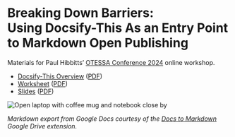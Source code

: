 <h1>Breaking Down Barriers:<br>Using Docsify-This As an Entry Point to Markdown Open Publishing</h1> 

Materials for Paul Hibbitts’ [OTESSA Conference 2024](https://otessa.org/2024/) online workshop.

- [Docsify-This Overview](https://docsify-this.net/?basePath=https://raw.githubusercontent.com/paulhibbitts/otessa-2024/main/pages&homepage=introduction-to-docsify-this.md&edit-link=https://github.com/paulhibbitts/otessa-2024/blob/main/pages/introduction-to-docsify-this.md&sidebar=true&edit-link-text=Suggest%20an%20Edit%20on%20GitHub&browser-tab-title=Introduction%20to%20Publishing%20with%20Docsify-This&header-weight=600&dark-mode=true&coverpage=_coverpage.md) ([PDF](https://paulhibbitts.github.io/otessa-2024/introduction-to-docsify-this.pdf))
- [Worksheet](https://docsify-this.net/?basePath=https://raw.githubusercontent.com/paulhibbitts/otessa-2024/main/pages&homepage=worksheet.md&browser-tab-title=Worksheet%20-%20Breaking%20Down%20Barriers&header-weight=600&dark-mode=true) ([PDF](https://paulhibbitts.github.io/otessa-2024/worksheet.pdf))
- [Slides](https://docs.google.com/presentation/d/1emFKCI_DRlCqCVbaaawPZoa5AdVY2UC-I6_s0WK7a64/edit?usp=sharing) ([PDF](https://paulhibbitts.github.io/otessa-2024/slides.pdf))

![Open laptop with coffee mug and notebook close by](https://otessa.org/2024/files/2023/10/nick-morrison-FHnnjk1Yj7Y-unsplash-scaled.jpg ':class=banner-tall-image')

_Markdown export from Google Docs courtesy of the *[Docs to Markdown](https://workspace.google.com/marketplace/app/docs_to_markdown/700168918607)* Google Drive extension._

